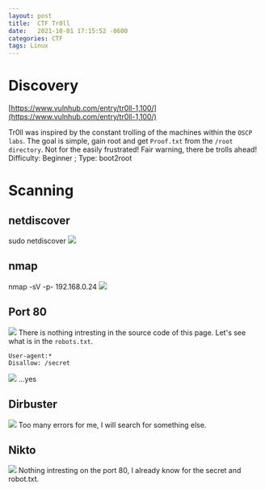 ```yaml
---
layout: post
title:  CTF Tr0ll
date:   2021-10-01 17:15:52 -0600
categories: CTF
tags: Linux 
---
```


# Discovery
[https://www.vulnhub.com/entry/tr0ll-1,100/](https://www.vulnhub.com/entry/tr0ll-1,100/)

Tr0ll was inspired by the constant trolling of the machines within the `OSCP labs`.
The goal is simple, gain root and get `Proof.txt` from the `/root directory`.
Not for the easily frustrated! Fair warning, there be trolls ahead!
Difficulty: Beginner ; Type: boot2root

# Scanning
## netdiscover
sudo netdiscover
![](https://i.imgur.com/eXGJ3Sq.png)

## nmap
nmap -sV -p- 192.168.0.24
![](https://i.imgur.com/VNTKVkg.png)

## Port 80
![](https://i.imgur.com/PdbHzaR.png)
There is nothing intresting in the source code of this page.
Let\'s see what is in the `robots.txt`.
```
User-agent:*
Disallow: /secret

```
![](https://i.imgur.com/PMu5eIT.png)
...yes

## Dirbuster
![](https://i.imgur.com/VIgbvJ5.png)
Too many errors for me, I will search for something else.

## Nikto
![](https://i.imgur.com/DtyYOiE.png)
Nothing intresting on the port 80, I already know for the secret and robot.txt.









